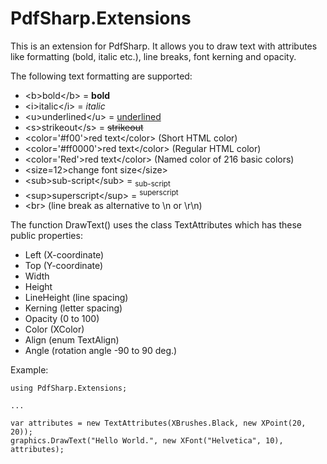 # PdfSharp.Extensions
This is an extension for PdfSharp. It allows you to draw text with attributes like formatting (bold, italic etc.), line breaks, font kerning and opacity.

The following text formatting are supported:

- &lt;b>bold&lt;/b> = <b>bold</b>
- &lt;i>italic&lt;/i> = <i>italic</i>
- &lt;u>underlined&lt;/u> = <u>underlined</u>
- &lt;s>strikeout&lt;/s> = <s>strikeout</s>
- &lt;color='#f00'>red text&lt;/color> (Short HTML color)
- &lt;color='#ff0000'>red text&lt;/color> (Regular HTML color)
- &lt;color='Red'>red text&lt;/color> (Named color of 216 basic colors)
- &lt;size=12>change font size&lt;/size>
- &lt;sub>sub-script&lt;/sub> = <sub>sub-script</sub>
- &lt;sup>superscript&lt;/sup> = <sup>superscript</sup>
- &lt;br> (line break as alternative to \n or \r\n)

The function DrawText() uses the class TextAttributes which has these public properties:

- Left (X-coordinate)
- Top (Y-coordinate)
- Width
- Height
- LineHeight (line spacing)
- Kerning (letter spacing)
- Opacity (0 to 100)
- Color (XColor)
- Align (enum TextAlign)
- Angle (rotation angle -90 to 90 deg.)

Example:
```C-Sharp
using PdfSharp.Extensions;

...

var attributes = new TextAttributes(XBrushes.Black, new XPoint(20, 20));
graphics.DrawText("Hello World.", new XFont("Helvetica", 10), attributes);
```
